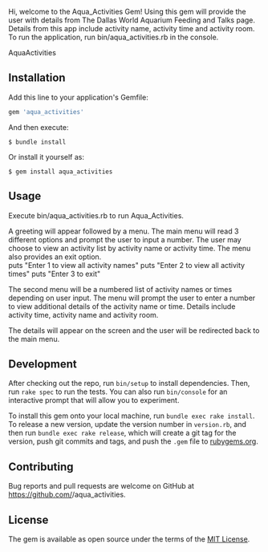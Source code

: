 Hi, welcome to the Aqua_Activities Gem! Using this gem will provide the user with details from The Dallas World Aquarium Feeding and Talks page. Details from this app include activity name, activity time and activity room. To run the application, run bin/aqua_activities.rb in the console. 

AquaActivities

## Installation

Add this line to your application's Gemfile:

```ruby
gem 'aqua_activities'
```

And then execute:

    $ bundle install

Or install it yourself as:

    $ gem install aqua_activities

## Usage

Execute bin/aqua_activities.rb to run Aqua_Activities. 

A greeting will appear followed by a menu. 
The main menu will read 3 different options and prompt the user to input a number. The user may choose to view an activity list by activity name or activity time. The menu also provides an exit option.  
    puts "Enter 1 to view all activity names"
    puts "Enter 2 to view all activity times"
    puts "Enter 3 to exit"

The second menu will be a numbered list of activity names or times depending on user input. The menu will prompt the user to enter a number to view additional details of the activity name or time. Details include activity time, activity name and activity room. 

The details will appear on the screen and the user will be redirected back to the main menu. 

## Development

After checking out the repo, run `bin/setup` to install dependencies. Then, run `rake spec` to run the tests. You can also run `bin/console` for an interactive prompt that will allow you to experiment.

To install this gem onto your local machine, run `bundle exec rake install`. To release a new version, update the version number in `version.rb`, and then run `bundle exec rake release`, which will create a git tag for the version, push git commits and tags, and push the `.gem` file to [rubygems.org](https://rubygems.org).

## Contributing

Bug reports and pull requests are welcome on GitHub at https://github.com/<github username>/aqua_activities.


## License

The gem is available as open source under the terms of the [MIT License](https://opensource.org/licenses/MIT).
